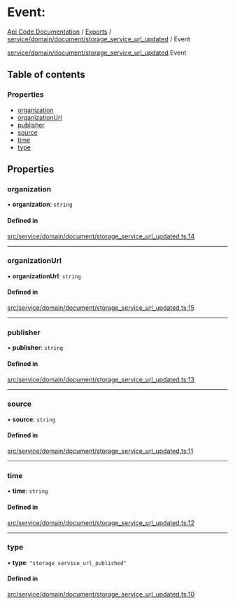 # Event: 
 
[Api Code Documentation](../README.md) / [Exports](../modules.md) / [service/domain/document/storage\_service\_url\_updated](../modules/service_domain_document_storage_service_url_updated.md) / Event

[service/domain/document/storage_service_url_updated](../modules/service_domain_document_storage_service_url_updated.md).Event

## Table of contents

### Properties

- [organization](service_domain_document_storage_service_url_updated.Event.md#organization)
- [organizationUrl](service_domain_document_storage_service_url_updated.Event.md#organizationurl)
- [publisher](service_domain_document_storage_service_url_updated.Event.md#publisher)
- [source](service_domain_document_storage_service_url_updated.Event.md#source)
- [time](service_domain_document_storage_service_url_updated.Event.md#time)
- [type](service_domain_document_storage_service_url_updated.Event.md#type)

## Properties

### organization

• **organization**: `string`

#### Defined in

[src/service/domain/document/storage_service_url_updated.ts:14](https://github.com/openkfw/TruBudget/blob/b9aaff0/api/src/service/domain/document/storage_service_url_updated.ts#L14)

___

### organizationUrl

• **organizationUrl**: `string`

#### Defined in

[src/service/domain/document/storage_service_url_updated.ts:15](https://github.com/openkfw/TruBudget/blob/b9aaff0/api/src/service/domain/document/storage_service_url_updated.ts#L15)

___

### publisher

• **publisher**: `string`

#### Defined in

[src/service/domain/document/storage_service_url_updated.ts:13](https://github.com/openkfw/TruBudget/blob/b9aaff0/api/src/service/domain/document/storage_service_url_updated.ts#L13)

___

### source

• **source**: `string`

#### Defined in

[src/service/domain/document/storage_service_url_updated.ts:11](https://github.com/openkfw/TruBudget/blob/b9aaff0/api/src/service/domain/document/storage_service_url_updated.ts#L11)

___

### time

• **time**: `string`

#### Defined in

[src/service/domain/document/storage_service_url_updated.ts:12](https://github.com/openkfw/TruBudget/blob/b9aaff0/api/src/service/domain/document/storage_service_url_updated.ts#L12)

___

### type

• **type**: ``"storage_service_url_published"``

#### Defined in

[src/service/domain/document/storage_service_url_updated.ts:10](https://github.com/openkfw/TruBudget/blob/b9aaff0/api/src/service/domain/document/storage_service_url_updated.ts#L10)
